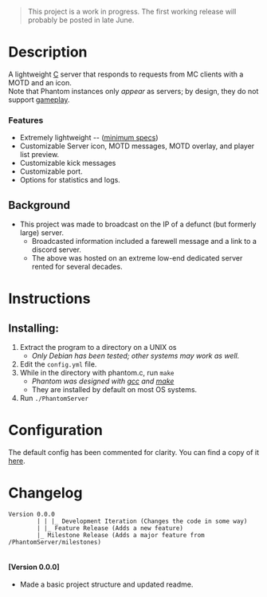
> This project is a work in progress. The first working release will probably be posted in late June.

# Description
A lightweight [C](https://www.iso.org/standard/74528.html) server that responds to requests from MC clients with a MOTD and an icon.
<br />Note that Phantom instances only *appear* as servers; by design, they do not support [gameplay](https://minecraft.fandom.com/wiki/Gameplay).

### Features
- Extremely lightweight -- ([minimum specs](https://github.com/wemos/docs/blob/master/docs/en/w600/w600_pico.rst#w600-pico))
- Customizable Server icon, MOTD messages, MOTD overlay, and player list preview.
- Customizable kick messages
- Customizable port.
- Options for statistics and logs.

## Background
- This project was made to broadcast on the IP of a defunct (but formerly large) server.
  - Broadcasted information included a farewell message and a link to a discord server.
  - The above was hosted on an extreme low-end dedicated server rented for several decades.

# Instructions
## Installing:
1. Extract the program to a directory on a UNIX os
   - *Only Debian has been tested; other systems may work as well.*
2. Edit the `config.yml` file.
3. While in the directory with phantom.c, run `make`
   - *Phantom was designed with [gcc](https://gcc.gnu.org/) and [make](https://www.gnu.org/software/make/manual/make.html)*
   - They are installed by default on most OS systems.
4. Run `./PhantomServer`

# Configuration
The default config has been commented for clarity.
You can find a copy of it [here](https://github.com/the-lockedcraft-legacy-organization/PhantomServer/blob/c/config.yml).

# Changelog
```
Version 0.0.0
        | | |_ Development Iteration (Changes the code in some way)
        | |_ Feature Release (Adds a new feature)
        |_ Milestone Release (Adds a major feature from /PhantomServer/milestones)
        
```
#### [Version 0.0.0]
 - Made a basic project structure and updated readme.
